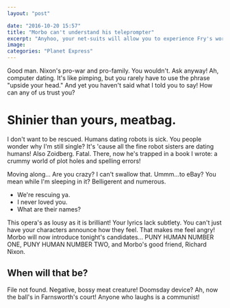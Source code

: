 ```yaml
---
layout: "post"

date: "2016-10-20 15:57"
title: "Morbo can't understand his teleprompter"
excerpt: "Anyhoo, your net-suits will allow you to experience Fry's worm infested bowels as if you were actually wriggling through them."
image:
categories: "Planet Express"
---
```


Good man. Nixon's pro-war and pro-family. You wouldn't. Ask anyway! Ah, computer dating. It's like pimping, but you rarely have to use the phrase "upside your head." And yet you haven't said what I told you to say! How can any of us trust you?

# Shinier than yours, meatbag.

I don't want to be rescued. Humans dating robots is sick. You people wonder why I'm still single? It's 'cause all the fine robot sisters are dating humans! Also Zoidberg. Fatal. There, now he's trapped in a book I wrote: a crummy world of plot holes and spelling errors!

Moving along… Are you crazy? I can't swallow that. Ummm…to eBay? You mean while I'm sleeping in it? Belligerent and numerous.

* We're rescuing ya.
* I never loved you.
* What are their names?

This opera's as lousy as it is brilliant! Your lyrics lack subtlety. You can't just have your characters announce how they feel. That makes me feel angry! Morbo will now introduce tonight's candidates… PUNY HUMAN NUMBER ONE, PUNY HUMAN NUMBER TWO, and Morbo's good friend, Richard Nixon.

## When will that be?

File not found. Negative, bossy meat creature! Doomsday device? Ah, now the ball's in Farnsworth's court! Anyone who laughs is a communist!
